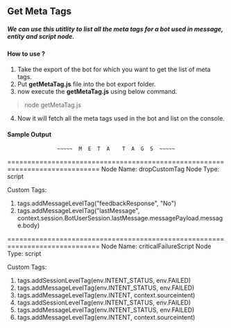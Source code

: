 ## Get Meta Tags
##### We can use this utitlity to list all the meta tags for a bot used in message, entity and script node.

#### How to use ?
1. Take the export of the bot for which you want to get the list of meta tags.
2. Put **getMetaTag.js** file into the bot export folder.
3. now execute the **getMetaTag.js** using below command.
> node getMetaTag.js
4. Now it will fetch all the meta tags used in the bot and list on the console.

#### Sample Output


                    ~~~~~  M  E  T  A    T  A  G  S  ~~~~~                                     

=============================================================================
Node Name:  dropCustomTag                                  Node Type:  script

Custom Tags: 

   1. tags.addMessageLevelTag("feedbackResponse", "No")
   2. tags.addMessageLevelTag("lastMessage", context.session.BotUserSession.lastMessage.messagePayload.message.body)

=============================================================================
Node Name:  criticalFailureScript                          Node Type:  script

Custom Tags: 

   1. tags.addSessionLevelTag(env.INTENT_STATUS, env.FAILED)
   2. tags.addMessageLevelTag(env.INTENT_STATUS, env.FAILED)
   3. tags.addMessageLevelTag(env.INTENT, context.sourceintent)
   4. tags.addSessionLevelTag(env.INTENT_STATUS, env.FAILED)
   5. tags.addMessageLevelTag(env.INTENT_STATUS, env.FAILED)
   6. tags.addMessageLevelTag(env.INTENT, context.sourceintent)

